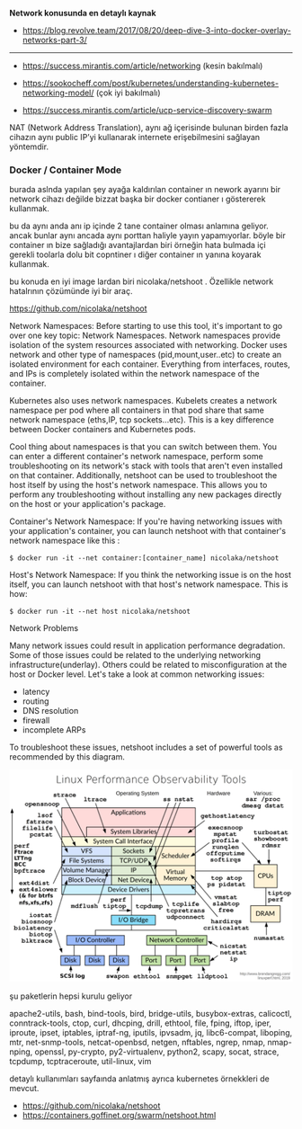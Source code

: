 **Network konusunda en detaylı kaynak**
- https://blog.revolve.team/2017/08/20/deep-dive-3-into-docker-overlay-networks-part-3/

 
 
 ------



- https://success.mirantis.com/article/networking (kesin bakılmalı)

- https://sookocheff.com/post/kubernetes/understanding-kubernetes-networking-model/ (çok iyi bakılmalı)

- https://success.mirantis.com/article/ucp-service-discovery-swarm

 NAT (Network Address Translation), aynı ağ içerisinde bulunan birden fazla cihazın aynı public IP’yi kullanarak internete erişebilmesini sağlayan yöntemdir.


### Docker / Container Mode

burada aslnda yapılan şey ayağa kaldırılan container ın nework ayarını bir network cihazı değilde bizzat başka bir docker contianer ı göstererek kullanmak.

bu da aynı anda anı ip içinde 2 tane container olması anlamına geliyor. ancak bunlar aynı ancada aynı porttan haliyle yayın yapamıyorlar. böyle bir container ın bize sağladığı avantajlardan biri örneğin hata bulmada içi gerekli toolarla dolu bit copntiner ı diğer container ın yanına koyarak kullanmak.

bu konuda en iyi image lardan biri nicolaka/netshoot . Özellikle network hatalrının çözümünde iyi bir araç.

https://github.com/nicolaka/netshoot


Network Namespaces: Before starting to use this tool, it's important to go over one key topic: Network Namespaces. Network namespaces provide isolation of the system resources associated with networking. Docker uses network and other type of namespaces (pid,mount,user..etc) to create an isolated environment for each container. Everything from interfaces, routes, and IPs is completely isolated within the network namespace of the container.

Kubernetes also uses network namespaces. Kubelets creates a network namespace per pod where all containers in that pod share that same network namespace (eths,IP, tcp sockets...etc). This is a key difference between Docker containers and Kubernetes pods.

Cool thing about namespaces is that you can switch between them. You can enter a different container's network namespace, perform some troubleshooting on its network's stack with tools that aren't even installed on that container. Additionally, netshoot can be used to troubleshoot the host itself by using the host's network namespace. This allows you to perform any troubleshooting without installing any new packages directly on the host or your application's package.

Container's Network Namespace: If you're having networking issues with your application's container, you can launch netshoot with that container's network namespace like this :

```
$ docker run -it --net container:[container_name] nicolaka/netshoot
```

Host's Network Namespace: If you think the networking issue is on the host itself, you can launch netshoot with that host's network namespace. This is how:

```
$ docker run -it --net host nicolaka/netshoot
```

Network Problems

Many network issues could result in application performance degradation. Some of those issues could be related to the underlying networking infrastructure(underlay). Others could be related to misconfiguration at the host or Docker level. Let's take a look at common networking issues:

- latency
- routing
- DNS resolution
- firewall
- incomplete ARPs

To troubleshoot these issues, netshoot includes a set of powerful tools as recommended by this diagram.

![overlay](files/dockermode.png)


şu paketlerin hepsi kurulu geliyor

apache2-utils, bash, bind-tools, bird, bridge-utils, busybox-extras, calicoctl, conntrack-tools, ctop, curl, dhcping, drill, ethtool, file, fping, iftop, iper, iproute, ipset, iptables, iptraf-ng, iputils, ipvsadm, jq, libc6-compat, liboping, mtr, net-snmp-tools, netcat-openbsd, netgen, nftables, ngrep, nmap, nmap-nping, openssl, py-crypto, py2-virtualenv, python2, scapy, socat, strace, tcpdump, tcptraceroute, util-linux, vim

detaylı kullanımları sayfaında anlatmış ayrıca kubernetes örnekkleri de mevcut.


- https://github.com/nicolaka/netshoot
- https://containers.goffinet.org/swarm/netshoot.html

